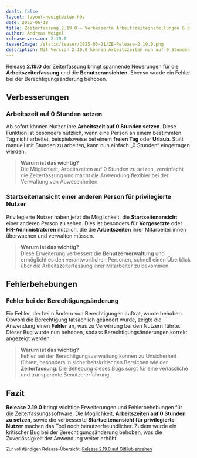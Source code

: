 ```yaml
---
draft: false
layout: layout-neuigkeiten.hbs
date: 2025-06-18
title: Zeiterfassung 2.19.0 – Verbesserte Arbeitszeiteinstellungen & privilegierte Benutzeransicht
author: Andreas Weigel
release-version: 2.19.0
teaserImage: /static/teaser/2025-03-21/ZE-Release-2.19.0.png
description: Mit Version 2.19.0 können Arbeitszeiten nun auf 0 Stunden gesetzt werden. Zudem gibt es Verbesserungen für privilegierte Nutzer und die Behebung eines Fehlers bei der Berechtigungsänderung.
---
```


Release **2.19.0** der Zeiterfassung bringt spannende Neuerungen für die **Arbeitszeiterfassung** und die **Benutzeransichten**. Ebenso wurde ein Fehler bei der Berechtigungsänderung behoben.

<!-- more -->

## Verbesserungen

### Arbeitszeit auf 0 Stunden setzen

Ab sofort können Nutzer ihre **Arbeitszeit auf 0 Stunden setzen**. Diese Funktion ist besonders nützlich, wenn eine Person an einem bestimmten Tag nicht arbeitet, beispielsweise bei einem **freien Tag** oder **Urlaub**. Statt manuell mit Stunden zu arbeiten, kann nun einfach „0 Stunden“ eingetragen werden.

> **Warum ist das wichtig?**  
> Die Möglichkeit, Arbeitszeiten auf 0 Stunden zu setzen, vereinfacht die Zeiterfassung und macht die Anwendung flexibler bei der Verwaltung von Abwesenheiten.

### Startseitenansicht einer anderen Person für privilegierte Nutzer

Privilegierte Nutzer haben jetzt die Möglichkeit, die **Startseitenansicht** einer anderen Person zu sehen. Dies ist besonders für **Vorgesetzte** oder **HR-Administratoren** nützlich, die die **Arbeitszeiten** ihrer Mitarbeiter:innen überwachen und verwalten müssen.

> **Warum ist das wichtig?**  
> Diese Erweiterung verbessert die **Benutzerverwaltung** und ermöglicht es den verantwortlichen Personen, schnell einen Überblick über die Arbeitszeiterfassung ihrer Mitarbeiter zu bekommen.

## Fehlerbehebungen

### Fehler bei der Berechtigungsänderung

Ein Fehler, der beim Ändern von Berechtigungen auftrat, wurde behoben. Obwohl die Berechtigung tatsächlich geändert wurde, zeigte die Anwendung einen **Fehler** an, was zu Verwirrung bei den Nutzern führte. Dieser Bug wurde nun behoben, sodass Berechtigungsänderungen korrekt angezeigt werden.

> **Warum ist das wichtig?**  
> Fehler bei der Berechtigungsverwaltung können zu Unsicherheit führen, besonders in sicherheitskritischen Bereichen wie der **Zeiterfassung**. Die Behebung dieses Bugs sorgt für eine verlässliche und transparente Benutzererfahrung.

## Fazit

**Release 2.19.0** bringt wichtige Erweiterungen und Fehlerbehebungen für die Zeiterfassungssoftware. Die Möglichkeit, **Arbeitszeiten auf 0 Stunden zu setzen**, sowie die verbesserte **Startseitenansicht für privilegierte Nutzer** machen das Tool noch benutzerfreundlicher. Zudem wurde ein kritischer Bug bei der Berechtigungsänderung behoben, was die Zuverlässigkeit der Anwendung weiter erhöht.

<sub>Zur vollständigen Release-Übersicht: [Release 2.19.0 auf GitHub ansehen](https://github.com/urlaubsverwaltung/zeiterfassung/releases/tag/zeiterfassung-2.19.0)</sub>
